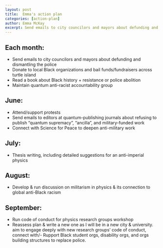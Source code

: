 ```yaml
---
layout: post
title:  Emma's action plan
categories: [action-plan]
author: Emma McKay 
excerpt: Send emails to city councilors and mayors about defunding and dismantling the police...
---
```


## Each month:

- Send emails to city councilors and mayors about defunding and dismantling the police
- Donate to local Black organizations and bail funds/fundraisers across turtle island
- Read a book about Black history + resistance or police abolition
- Maintain quantum anti-racist accountability group

## June:

- Attend/support protests
- Send emails to editors at quantum-publishing journals about refusing to publish “quantum supremacy”, “ancilla”, and military-funded work
- Connect with Science for Peace to deepen anti-military work

## July:

- Thesis writing, including detailed suggestions for an anti-imperial physics

## August:

- Develop & run discussion on militarism in physics & its connection to global anti-Black racism

## September:

- Run code of conduct for physics research groups workshop
- Reassess plan & write a new one as I will be in a new city & university. aim to engage deeply with new research groups’ code of conduct, connect with/- Rupport Black student orgs, disability orgs, and orgs building structures to replace police.
